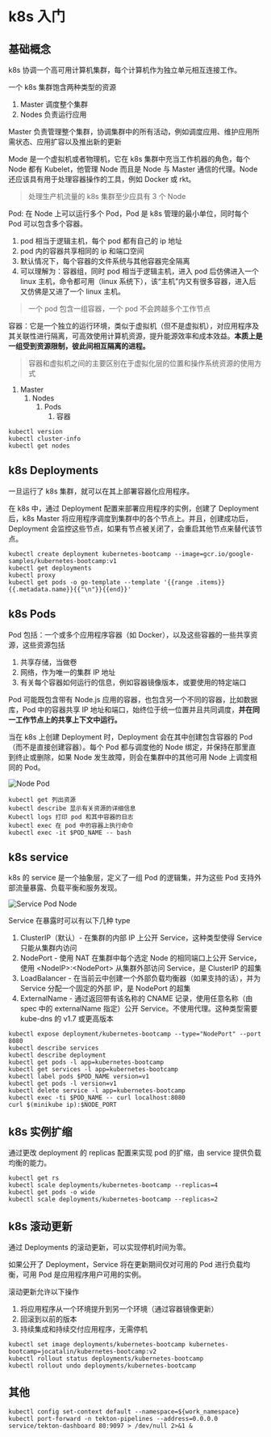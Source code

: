# k8s 入门

## 基础概念

k8s 协调一个高可用计算机集群，每个计算机作为独立单元相互连接工作。

一个 k8s 集群饱含两种类型的资源

1. Master 调度整个集群
2. Nodes 负责运行应用

Master 负责管理整个集群，协调集群中的所有活动，例如调度应用、维护应用所需状态、应用扩容以及推出新的更新

Mode 是一个虚拟机或者物理机，它在 k8s 集群中充当工作机器的角色，每个 Node 都有 Kubelet，他管理 Node 而且是 Node 与 Master 通信的代理。Node 还应该具有用于处理容器操作的工具，例如 Docker 或 rkt。

> 处理生产机流量的 k8s 集群至少应具有 3 个 Node

Pod: 在 Node 上可以运行多个 Pod，Pod 是 k8s 管理的最小单位，同时每个 Pod 可以包含多个容器。

1. pod 相当于逻辑主机，每个 pod 都有自己的 ip 地址
2. pod 内的容器共享相同的 ip 和端口空间
3. 默认情况下，每个容器的文件系统与其他容器完全隔离
4. 可以理解为：容器组，同时 pod 相当于逻辑主机，进入 pod 后仿佛进入一个 linux 主机，命令都可用（linux 系统下），该“主机”内又有很多容器，进入后又仿佛是又进了一个 linux 主机。

> 一个 pod 包含一组容器，一个 pod 不会跨越多个工作节点

容器：它是一个独立的运行环境，类似于虚拟机（但不是虚拟机），对应用程序及其关联性进行隔离，可高效使用计算机资源，提升能源效率和成本效益。**本质上是一组受到资源限制，彼此间相互隔离的进程。**

> 容器和虚拟机之间的主要区别在于虚拟化层的位置和操作系统资源的使用方式

1. Master
   1. Nodes
      1. Pods
         1. 容器

```
kubectl version
kubectl cluster-info
kubectl get nodes
```

## k8s Deployments

一旦运行了 k8s 集群，就可以在其上部署容器化应用程序。

在 k8s 中，通过 Deployment 配置来部署应用程序的实例，创建了 Deployment 后，k8s Master 将应用程序调度到集群中的各个节点上。并且，创建成功后，Deployment 会监控这些节点，如果有节点被关闭了，会重启其他节点来替代该节点。

```
kubectl create deployment kubernetes-bootcamp --image=gcr.io/google-samples/kubernetes-bootcamp:v1
kubectl get deployments
kubectl proxy
kubectl get pods -o go-template --template '{{range .items}}{{.metadata.name}}{{"\n"}}{{end}}'
```

## k8s Pods

Pod 包括：一个或多个应用程序容器（如 Docker），以及这些容器的一些共享资源，这些资源包括

1. 共享存储，当做卷
2. 网络，作为唯一的集群 IP 地址
3. 有关每个容器如何运行的信息，例如容器镜像版本，或要使用的特定端口

Pod 可能既包含带有 Node.js 应用的容器，也包含另一个不同的容器，比如数据库，Pod 中的容器共享 IP 地址和端口，始终位于统一位置并且共同调度，**并在同一工作节点上的共享上下文中运行。**

当在 k8s 上创建 Deployment 时，Deployment 会在其中创建包含容器的 Pod（而不是直接创建容器）。每个 Pod 都与调度他的 Node 绑定，并保持在那里直到终止或删除，如果 Node 发生故障，则会在集群中的其他可用 Node 上调度相同的 Pod。

![Node Pod](https://d33wubrfki0l68.cloudfront.net/5cb72d407cbe2755e581b6de757e0d81760d5b86/a9df9/docs/tutorials/kubernetes-basics/public/images/module_03_nodes.svg)

```
kubectl get 列出资源
kubectl describe 显示有关资源的详细信息
Kubectl logs 打印 pod 和其中容器的日志
kubectl exec 在 pod 中的容器上执行命令
kubectl exec -it $POD_NAME -- bash
```

## k8s service

k8s 的 service 是一个抽象层，定义了一组 Pod 的逻辑集，并为这些 Pod 支持外部流量暴露、负载平衡和服务发现。

![Service Pod Node](https://d33wubrfki0l68.cloudfront.net/cc38b0f3c0fd94e66495e3a4198f2096cdecd3d5/ace10/docs/tutorials/kubernetes-basics/public/images/module_04_services.svg)

Service 在暴露时可以有以下几种 type

1. ClusterIP（默认）- 在集群的内部 IP 上公开 Service，这种类型使得 Service 只能从集群内访问
2. NodePort - 使用 NAT 在集群中每个选定 Node 的相同端口上公开 Service，使用 \<NodeIP\>:\<NodePort\> 从集群外部访问 Service，是 ClusterIP 的超集
3. LoadBalancer - 在当前云中创建一个外部负载均衡器（如果支持的话），并为 Service 分配一个固定的外部 IP，是 NodePort 的超集
4. ExternalName - 通过返回带有该名称的 CNAME 记录，使用任意名称（由 spec 中的 externalName 指定）公开 Service。不使用代理。这种类型需要 kube-dns 的 v1.7 或更高版本

```
kubectl expose deployment/kubernetes-bootcamp --type="NodePort" --port 8080
kubectl describe services
kubectl describe deployment
kubectl get pods -l app=kubernetes-bootcamp
kubectl get services -l app=kubernetes-bootcamp
kubectl label pods $POD_NAME version=v1
kubectl get pods -l version=v1
kubectl delete service -l app=kubernetes-bootcamp
kubectl exec -ti $POD_NAME -- curl localhost:8080
curl $(minikube ip):$NODE_PORT
```

## k8s 实例扩缩

通过更改 deployment 的 replicas 配置来实现 pod 的扩缩，由 service 提供负载均衡的能力。

```
kubectl get rs
kubectl scale deployments/kubernetes-bootcamp --replicas=4
kubectl get pods -o wide
kubectl scale deployments/kubernetes-bootcamp --replicas=2
```

## k8s 滚动更新

通过 Deployments 的滚动更新，可以实现停机时间为零。

如果公开了 Deployment，Service 将在更新期间仅对可用的 Pod 进行负载均衡，可用 Pod 是应用程序用户可用的实例。

滚动更新允许以下操作

1. 将应用程序从一个环境提升到另一个环境（通过容器镜像更新）
2. 回滚到以前的版本
3. 持续集成和持续交付应用程序，无需停机

```
kubectl set image deployments/kubernetes-bootcamp kubernetes-bootcamp=jocatalin/kubernetes-bootcamp:v2
kubectl rollout status deployments/kubernetes-bootcamp
kubectl rollout undo deployments/kubernetes-bootcamp
```

## 其他

```
kubectl config set-context default --namespace=${work_namespace}
kubectl port-forward -n tekton-pipelines --address=0.0.0.0 service/tekton-dashboard 80:9097 > /dev/null 2>&1 &
```
